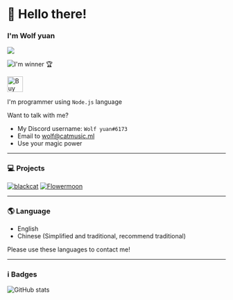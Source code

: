 # 👋 Hello there!
### I'm **Wolf yuan**

![](https://dcbadge.vercel.app/api/shield/669194742218752070?theme=default-inverted)

![I'm winner 🏆](https://github-profile-trophy.vercel.app/?username=wolf-yuan-6115&column=3&margin-w=15&margin-h=10&theme=discord&no-frame=true)

<a href='https://ko-fi.com/V7V85BBH3' target='_blank'><img height='36' style='border:0px;height:36px;' src='https://cdn.ko-fi.com/cdn/kofi1.png?v=2' border='0' alt='Buy Me a Coffee at ko-fi.com' /></a>

I'm programmer using `Node.js` language

Want to talk with me?
* My Discord username: `Wolf yuan#6173`
* Email to wolf@catmusic.ml
* Use your magic power

***

### 💻 Projects

[![blackcat](https://github-readme-stats.vercel.app/api/pin/?username=blackcatbot&repo=blackcat&bg_color=30,15202b,16283a&title_color=fff&text_color=fff&icon_color=fff)](https://github.com/blackcatbot/blackcat)
[![Flowermoon](https://github-readme-stats.vercel.app/api/pin/?username=wolf-yuan-6115&repo=flowermoon&bg_color=30,15202b,16283a&title_color=fff&text_color=fff&icon_color=fff)](https://github.com/wolf-yuan-6115/flowermoon)

***

### 🌎 Language

- English
- Chinese (Simplified and traditional, recommend traditional)

Please use these languages to contact me!

***

### ℹ️ Badges

![GitHub stats](https://github-readme-stats.vercel.app/api/?username=wolf-yuan-6115&bg_color=30,282828,3f3f3f&title_color=fff&text_color=fff&icon_color=fff)

